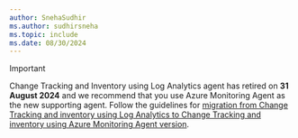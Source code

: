 ```yaml
---
author: SnehaSudhir
ms.author: sudhirsneha
ms.topic: include
ms.date: 08/30/2024
---
```


> [!Important]
> Change Tracking and Inventory using Log Analytics agent has retired on **31 August 2024** and we recommend that you use Azure Monitoring Agent as the new supporting agent. Follow the guidelines for [migration from Change Tracking and inventory using Log Analytics to Change Tracking and inventory using Azure Monitoring Agent version](guidance-migration-log-analytics-monitoring-agent.md).
